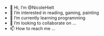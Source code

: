 - 👋 Hi, I’m @NicoleHielt
- 👀 I’m interested in reading, gaming, painting
- 🌱 I’m currently learning programming 
- 💞️ I’m looking to collaborate on ...
- 📫 How to reach me ...

<!---
NicoleHielt/NicoleHielt is a ✨ special ✨ repository because its `README.md` (this file) appears on your GitHub profile.
You can click the Preview link to take a look at your changes.
--->
